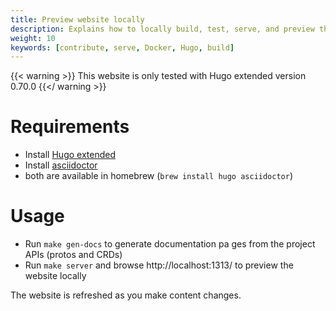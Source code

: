 ```yaml
---
title: Preview website locally 
description: Explains how to locally build, test, serve, and preview the website.
weight: 10
keywords: [contribute, serve, Docker, Hugo, build]
---
```


{{< warning >}}
This website is only tested with Hugo extended version 0.70.0
{{</ warning >}}


# Requirements

- Install [Hugo extended](https://gohugo.io/getting-started/installing/)
- Install [asciidoctor](https://asciidoctor.org/docs/install-toolchain/) 
- both are available in homebrew (`brew install hugo asciidoctor`)

# Usage

- Run `make gen-docs` to generate documentation pa  ges from the project APIs (protos and CRDs)
- Run `make server` and browse http://localhost:1313/ to preview the website locally

The website is refreshed as you make content changes.
